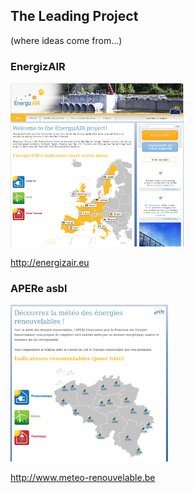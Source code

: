 ## The Leading Project
(where ideas come from...)



### EnergizAIR
<a href="http://www.energizair.eu/" target="_blank">
	<img width="55%" height="55%" src="../images/energizair.png" alt="EnergizAIR.eu">
</a>

http://energizair.eu



### APERe asbl
<a href="http://www.meteo-renouvelable.be/" target="_blank">
	<img width="50%" height="50%" src="../images/meteoapere.png" alt="La météo des énérgies renouvelables">
</a>

http://www.meteo-renouvelable.be					